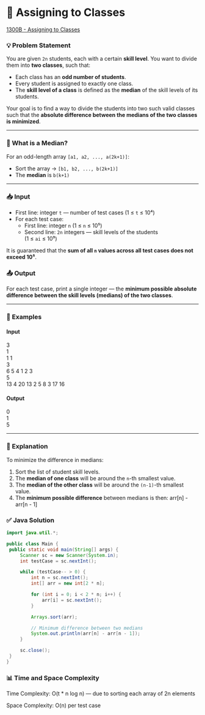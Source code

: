 # 🏫 Assigning to Classes  
[1300B - Assigning to Classes](https://codeforces.com/problemset/problem/1300/B)


### 💡 Problem Statement

You are given `2n` students, each with a certain **skill level**. You want to divide them into **two classes**, such that:

- Each class has an **odd number of students**.
- Every student is assigned to exactly one class.
- The **skill level of a class** is defined as the **median** of the skill levels of its students.

Your goal is to find a way to divide the students into two such valid classes such that the **absolute difference between the medians of the two classes is minimized**.

---

### 🧠 What is a Median?

For an odd-length array `[a1, a2, ..., a(2k+1)]`:
- Sort the array → `[b1, b2, ..., b(2k+1)]`
- The **median** is `b(k+1)`

---

### 📥 Input

- First line: integer `t` — number of test cases (1 ≤ `t` ≤ 10⁴)
- For each test case:
  - First line: integer `n` (1 ≤ `n` ≤ 10⁵)
  - Second line: `2n` integers — skill levels of the students  
    (1 ≤ `ai` ≤ 10⁹)

It is guaranteed that the **sum of all `n` values across all test cases does not exceed 10⁵**.


### 📤 Output

For each test case, print a single integer — the **minimum possible absolute difference between the skill levels (medians) of the two classes**.

---

### 🧪 Examples

#### Input
3  
1  
1 1  
3  
6 5 4 1 2 3  
5  
13 4 20 13 2 5 8 3 17 16


#### Output
0  
1  
5  


---

### 🧠 Explanation

To minimize the difference in medians:
1. Sort the list of student skill levels.
2. The **median of one class** will be around the `n`-th smallest value.
3. The **median of the other class** will be around the `(n-1)`-th smallest value.
4. The **minimum possible difference** between medians is then:
arr[n] - arr[n - 1]

### ✅ Java Solution

```java
import java.util.*;

public class Main {
 public static void main(String[] args) {
     Scanner sc = new Scanner(System.in);
     int testCase = sc.nextInt();

     while (testCase-- > 0) {
         int n = sc.nextInt();
         int[] arr = new int[2 * n];

         for (int i = 0; i < 2 * n; i++) {
             arr[i] = sc.nextInt();
         }

         Arrays.sort(arr);

         // Minimum difference between two medians
         System.out.println(arr[n] - arr[n - 1]);
     }

     sc.close();
 }
}
```
### 📊 Time and Space Complexity
Time Complexity: O(t * n log n) — due to sorting each array of 2n elements

Space Complexity: O(n) per test case

